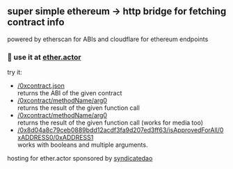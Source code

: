 <h2>super simple ethereum -> http bridge for fetching contract info</h2>
<p>powered by etherscan for ABIs and cloudflare for ethereum endpoints<p>

### 🚀 use it at <a href="https://ether.actor">ether.actor</a>

<p>try it:</p>

<ul>
<li><a href="https://ether.actor/0x8d04a8c79ceb0889bdd12acdf3fa9d207ed3ff63.json">/0xcontract.json</a><br />
returns the ABI of the given contract</li>

<li><a href="https://ether.actor/0x8d04a8c79ceb0889bdd12acdf3fa9d207ed3ff63/tokenURI/23">/0xcontract/methodName/arg0</a><br />
returns the result of the given function call</li>

<li><a href="https://ether.actor/0x8d04a8c79ceb0889bdd12acdf3fa9d207ed3ff63/tokenSvgDataOf/233">/0xcontract/methodName/arg0</a><br />
returns the result of the given function call (works for media too)</li>

<li><a href="https://ether.actor/0x8d04a8c79ceb0889bdd12acdf3fa9d207ed3ff63/isApprovedForAll/0x18C8dF1fb7FB44549F90d1C2BB1DC8b690CD0559/0xd2d5cb7545685019a85601a0d279b24df019ec5e">/0x8d04a8c79ceb0889bdd12acdf3fa9d207ed3ff63/isApprovedForAll/0xADDRESS0/0xADDRESS1</a>
<br />works with booleans and multiple arguments.
</ul>

hosting for ether.actor sponsored by <a href="https://syndicate.io/">syndicatedao</a>


